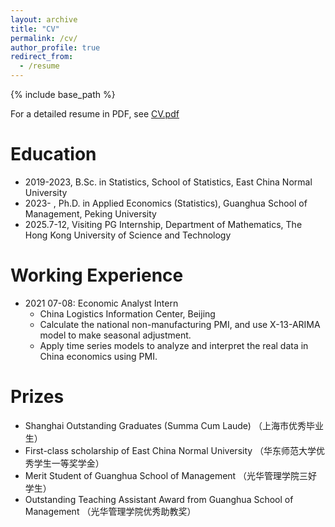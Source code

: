 ```yaml
---
layout: archive
title: "CV"
permalink: /cv/
author_profile: true
redirect_from:
  - /resume
---
```


{% include base_path %}

For a detailed resume in PDF, see [CV.pdf](../files/CV_Baichen_Yu.pdf)

Education
======

- 2019-2023, B.Sc. in Statistics, School of Statistics, East China Normal University
- 2023- , Ph.D. in Applied Economics (Statistics), Guanghua School of Management, Peking University
- 2025.7-12, Visiting PG Internship, Department of Mathematics, The Hong Kong University of Science and Technology

Working Experience
======
* 2021 07-08: Economic Analyst Intern 
  * China Logistics Information Center, Beijing
  * Calculate the national non-manufacturing PMI, and use X-13-ARIMA model to make seasonal adjustment.
  * Apply time series models to analyze and interpret the real data in China economics using PMI.

Prizes
======
 - Shanghai Outstanding Graduates (Summa Cum Laude) （上海市优秀毕业生）
 - First-class scholarship of East China Normal University （华东师范大学优秀学生一等奖学金）
 - Merit Student of Guanghua School of Management （光华管理学院三好学生）
 - Outstanding Teaching Assistant Award from Guanghua School of Management （光华管理学院优秀助教奖）